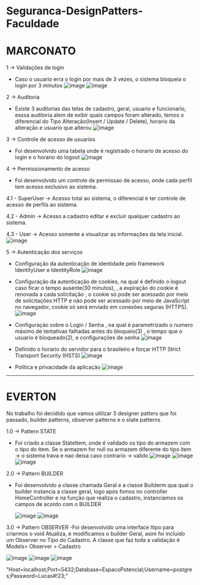 # Seguranca-DesignPatters-Faculdade

 # MARCONATO

1 -> Validações de login
  - Caso o usuario erra o login por mais de 3 vezes, o sistema bloqueia o login por 3 minutos
   ![image](https://github.com/LucasMatheus144/Seguranca-DesignPatters-Faculdade/assets/79222732/92e0c1a6-f5c4-4bf7-be93-3b2f827ca458)  ![image](https://github.com/LucasMatheus144/Seguranca-DesignPatters-Faculdade/assets/79222732/0b074747-fcbb-4961-8bff-fcf157d4ccd0)


    
2 -> Auditoria
  - Existe 3 auditorias das telas de cadastro, geral, usuario e funcionario, esssa auditoria alem de exibir quais campos foram alterado, temos  o diferencial do Tipo Alteração(Insert / Update / Delete), horario da alteração e usuario que alterou
   ![image](https://github.com/LucasMatheus144/Seguranca-DesignPatters-Faculdade/assets/79222732/a59f3139-98ee-4e18-8c27-b8c45ef7a20c)

3 -> Controle de acesso de usuarios
  - Foi desenvolvido uma tabela onde é registrado o horario de acesso do login e o horario do logout
  ![image](https://github.com/LucasMatheus144/Seguranca-DesignPatters-Faculdade/assets/79222732/37ab4380-ce59-448c-a8df-1f8e02049556)

4 -> Permissionamento de acesso
  - Foi desenvolvido um controle de permissao de acesso, onde cada perfil tem acesso exclusivo ao sistema.
    
   4.1 - SuperUser -> Acesso total ao sistema, o diferencial é ter controle de acesso de perfils ao sistema.
    
   4.2 - Admin -> Acesso a cadastro editar e excluir qualquer cadastro ao sistema.
  
   4.3 - User -> Acesso somente a visualizar as informações da tela inicial.
  ![image](https://github.com/LucasMatheus144/Seguranca-DesignPatters-Faculdade/assets/79222732/86082463-77c4-4427-9ec3-db97bca3c1fd)

5 -> Autenticação dos serviços
  - Configuração da autenticação de identidade pelo framework IdentityUser e IdentityRole
  ![image](https://github.com/LucasMatheus144/Seguranca-DesignPatters-Faculdade/assets/79222732/6e94ff6e-de86-4f41-9fd7-51c201c203cb)

    
  - Configuração da autenticação de cookies, na qual é definido o logout caso ficar o tempo ausente(30 minutos), , a expiração do cookie é renovada a cada solicitação , o cookie só pode ser acessado por meio de solicitações HTTP e não pode ser acessado por meio de JavaScript no navegador, cookie só será enviado em conexões seguras (HTTPS).
  ![image](https://github.com/LucasMatheus144/Seguranca-DesignPatters-Faculdade/assets/79222732/dac5cc11-bcbd-4259-bd83-5b38cc69a085)


  - Configuração sobre o Login / Senha , na qual é parametrizado o numero máximo de tentativas falhadas antes do bloqueio(3) , o tempo que o usuario é bloqueado(2), e configurações de senha
   ![image](https://github.com/LucasMatheus144/Seguranca-DesignPatters-Faculdade/assets/79222732/1d5b2f52-6caf-4cd7-a4c2-3c54d7d25053)

  - Definido o horario do servidor para o brasileiro e forçar HTTP Strict Transport Security (HSTS) 
  ![image](https://github.com/LucasMatheus144/Seguranca-DesignPatters-Faculdade/assets/79222732/7d384992-ebb2-42ac-9488-508a8d62e9dd)

  - Politica e privacidade da aplicação
  ![image](https://github.com/LucasMatheus144/Seguranca-DesignPatters-Faculdade/assets/79222732/69cc0601-3125-42fb-a1bd-43ec97302bd7)

-------------------------------------------------------------------------------------------------------------------------------------------------------------------------------------------------------------------------------------------------------------------------
# EVERTON

No trabalho foi decidido que vamos utilizar 3 designer patters que foi passado, builder patterns, observer patterns e o state patterns

1.0 -> Pattern STATE
 - Foi criado a classe StateItem, onde é validado os tipo do armazem com o tipo do item. Se o armazem for null ou armazem diferente do tipo item -> o sistema trava e nao deixa caso contrario -> valido
 ![image](https://github.com/LucasMatheus144/Seguranca-DesignPatters-Faculdade/assets/79222732/274938d2-792c-4d96-94e2-c6f958736bdb)
 ![image](https://github.com/LucasMatheus144/Seguranca-DesignPatters-Faculdade/assets/79222732/545d1726-0fe4-4f65-bcf4-7c1b6f52d731)
 ![image](https://github.com/LucasMatheus144/Seguranca-DesignPatters-Faculdade/assets/79222732/1209d12a-79c5-462c-81ca-59d2f0b4af60)

2.0 -> Pattern BUILDER
 - Foi desenvolvido a classe chamada Geral e a classe Builderm qua qual o builder instancia a classe geral, logo após fomos no controller HomeController e na função que realiza o cadastro, instanciamos os campos de acordo com o BUILDER
   
   ![image](https://github.com/LucasMatheus144/Seguranca-DesignPatters-Faculdade/assets/79222732/2dfdc744-9cfa-4ebd-bb16-ded082b61caf)
   ![image](https://github.com/LucasMatheus144/Seguranca-DesignPatters-Faculdade/assets/79222732/041a5cad-7ddb-45b9-b148-7c0992ca940c)

3.0 -> Pattern OBSERVER
 -Foi desenvolvido uma interface Itipo para criarmos o void Atualiza, e modificamos o builder Geral, asim foi incluido um Observer no Tipo do Cadastro. A classe que faz toda a validação é Models> Observer > Cadastro

   ![image](https://github.com/LucasMatheus144/Seguranca-DesignPatters-Faculdade/assets/79222732/b70d373a-ffed-43d2-a680-916a783dc8c6)
   ![image](https://github.com/LucasMatheus144/Seguranca-DesignPatters-Faculdade/assets/79222732/9a08ebef-b96f-4b67-a56e-dc3db4f01d04)
   ![image](https://github.com/LucasMatheus144/Seguranca-DesignPatters-Faculdade/assets/79222732/2cb2ba99-ae7c-4454-8bed-afddae7e5ac9)



"Host=localhost;Port=5432;Database=EspacoPotencial;Username=postgres;Password=Lucas#!23;"



